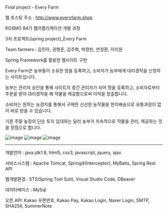 Final project - Every Farm

웹 호스팅 주소 : http://www.everyfarm.shop

KOSMO 84기 웹어플리케이션 개발 과정

3차 프로젝트(spring project)_Every Farm

Team farmers : 김민아, 권형준, 김주혁, 박정빈, 연정환, 이지원

Spring Framework를 활용한 웹사이트 구현

Every Farm은 농부들이 소유한 땅을 등록하고, 소비자가 농부에게 대리경작을 신청하는 사이트입니다.

농부는 관리자 승인을 통해 사이트의 중간 관리자가 되어 땅을 등록하고, 소비자로부터 주문을 받아 대리경작을 해 작물을 제공함으로써 이익을 창출합니다.

소비자는 원하는 농경지를 통해서 구매한 신선한 농작물을 현지배송으로 유통과정이 없이 바로 받을 수 있습니다.

기존 주말 농장의 단순 토지 임대와는 달리 농부가 지속적으로 작물을 관리, 제공하는 것을 장점으로 합니다.

![image](https://user-images.githubusercontent.com/79892930/135019945-3635b3da-7545-411d-b716-8215915a5433.png)
![image](https://user-images.githubusercontent.com/79892930/135019969-ced09b3b-098b-44cb-94af-82a6747e3049.png)
![image](https://user-images.githubusercontent.com/79892930/135019975-3253d338-2997-49b5-ae31-e0c38d370e02.png)


------------------------------------

개발언어 : java jdk1.8, html5, css3, javascript, jquery, ajax

서비스시스템 : Apache Tomcat, Spring4(Interceptor), MyBatis, Spring Rest API

웹개발환경 : STS(Spring Tool Suit), Visual Studio Code, DBeaver

데이터베이스 : MySql

오픈 API: Kakao 우편번호, Kakao Pay, Kakao Login, Naver Login, SMTP, SHA256, SummerNote
